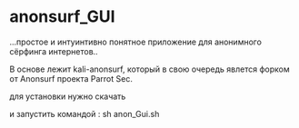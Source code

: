 # anonsurf_GUI


...простое и интуинтивно понятное приложение для анонимного сёрфинга интернетов..

В основе лежит kali-anonsurf, который в свою очередь явлется форком от Anonsurf проекта Parrot Sec.

для установки нужно скачать

и запустить командой : sh anon_Gui.sh



